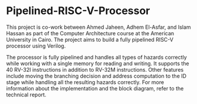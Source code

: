 # Pipelined-RISC-V-Processor
This project is co-work between Ahmed Jaheen, Adhem El-Asfar, and Islam Hassan as part of the Computer Architecture course at 
the American University in Cairo. The project aims to build a fully pipelined RISC-V processor using Verilog.

The processor is fully pipelined and handles all types of hazards correctly while working with a single memory for reading and writing.
It supports the 40 RV-32I instructions in addition to RV-32M instructions. Other features include moving the branching decision and address computation to the ID stage while handling all the resulting hazards correctly. For more information about the implementation and the block diagram, refer to the technical report.  
